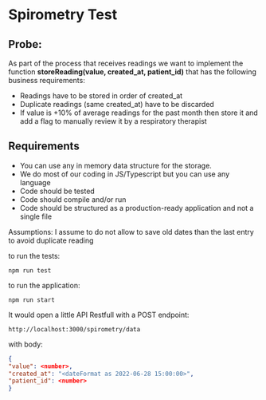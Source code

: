 # Spirometry Test

## Probe:
As part of the process that receives readings we want to implement the function **storeReading(value, created_at, patient_id)** that has the following business requirements:

- Readings have to be stored in order of created_at
- Duplicate readings (same created_at) have to be discarded
- If value is +10% of average readings for the past month then store it and add a flag to manually review it by a respiratory therapist

## **Requirements**

- You can use any in memory data structure for the storage.
- We do most of our coding in JS/Typescript but you can use any language
- Code should be tested
- Code should compile and/or run
- Code should be structured as a production-ready application and not a single file

Assumptions:
I assume to do not allow to save old dates than the last entry to avoid duplicate reading

to run the tests:

`npm run test`

to run the application:

``npm run start``

It would open a little API Restfull with a POST endpoint:

``http://localhost:3000/spirometry/data``

with body:

```json
{
"value": <number>,
"created_at": "<dateFormat as 2022-06-28 15:00:00>",
"patient_id": <number>
}
```
